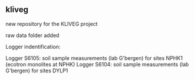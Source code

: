 ## kliveg

new repository for the KLIVEG project

raw data folder added

Logger indentification:

Logger S6105: soil sample measurements (lab G'bergen) for sites NPHK1 (ecotron monolites at NPHK)
Logger S6104: soil sample measurements (lab G'bergen) for sites DYLP1